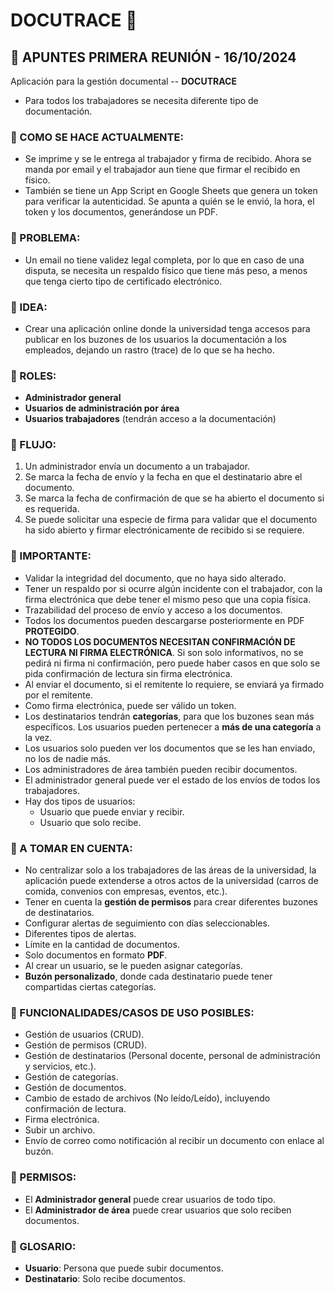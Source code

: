 # DOCUTRACE 📄

## 🔰 APUNTES PRIMERA REUNIÓN - 16/10/2024

Aplicación para la gestión documental -- **DOCUTRACE**

- Para todos los trabajadores se necesita diferente tipo de documentación.

### 🔰 COMO SE HACE ACTUALMENTE:
- Se imprime y se le entrega al trabajador y firma de recibido. Ahora se manda por email y el trabajador aun tiene que firmar el recibido en físico.
- También se tiene un App Script en Google Sheets que genera un token para verificar la autenticidad. Se apunta a quién se le envió, la hora, el token y los documentos, generándose un PDF.

### 🔰 PROBLEMA:
- Un email no tiene validez legal completa, por lo que en caso de una disputa, se necesita un respaldo físico que tiene más peso, a menos que tenga cierto tipo de certificado electrónico.

### 🔰 IDEA:
- Crear una aplicación online donde la universidad tenga accesos para publicar en los buzones de los usuarios la documentación a los empleados, dejando un rastro (trace) de lo que se ha hecho.

### 🔰 ROLES:
- **Administrador general**
- **Usuarios de administración por área**
- **Usuarios trabajadores** (tendrán acceso a la documentación)

### 🔰 FLUJO:
1. Un administrador envía un documento a un trabajador.
2. Se marca la fecha de envío y la fecha en que el destinatario abre el documento.
3. Se marca la fecha de confirmación de que se ha abierto el documento si es requerida.
4. Se puede solicitar una especie de firma para validar que el documento ha sido abierto y firmar electrónicamente de recibido si se requiere.

### 🔰 IMPORTANTE:
- Validar la integridad del documento, que no haya sido alterado.
- Tener un respaldo por si ocurre algún incidente con el trabajador, con la firma electrónica que debe tener el mismo peso que una copia física.
- Trazabilidad del proceso de envío y acceso a los documentos.
- Todos los documentos pueden descargarse posteriormente en PDF **PROTEGIDO**.
- **NO TODOS LOS DOCUMENTOS NECESITAN CONFIRMACIÓN DE LECTURA NI FIRMA ELECTRÓNICA**. Si son solo informativos, no se pedirá ni firma ni confirmación, pero puede haber casos en que solo se pida confirmación de lectura sin firma electrónica.
- Al enviar el documento, si el remitente lo requiere, se enviará ya firmado por el remitente.
- Como firma electrónica, puede ser válido un token.
- Los destinatarios tendrán **categorías**, para que los buzones sean más específicos. Los usuarios pueden pertenecer a **más de una categoría** a la vez.
- Los usuarios solo pueden ver los documentos que se les han enviado, no los de nadie más.
- Los administradores de área también pueden recibir documentos.
- El administrador general puede ver el estado de los envíos de todos los trabajadores.
- Hay dos tipos de usuarios: 
  - Usuario que puede enviar y recibir.
  - Usuario que solo recibe.

### 🔰 A TOMAR EN CUENTA:
- No centralizar solo a los trabajadores de las áreas de la universidad, la aplicación puede extenderse a otros actos de la universidad (carros de comida, convenios con empresas, eventos, etc.).
- Tener en cuenta la **gestión de permisos** para crear diferentes buzones de destinatarios.
- Configurar alertas de seguimiento con días seleccionables.
- Diferentes tipos de alertas.
- Límite en la cantidad de documentos.
- Solo documentos en formato **PDF**.
- Al crear un usuario, se le pueden asignar categorías.
- **Buzón personalizado**, donde cada destinatario puede tener compartidas ciertas categorías.

### 🔰 FUNCIONALIDADES/CASOS DE USO POSIBLES:
- Gestión de usuarios (CRUD).
- Gestión de permisos (CRUD).
- Gestión de destinatarios (Personal docente, personal de administración y servicios, etc.).
- Gestión de categorías.
- Gestión de documentos.
- Cambio de estado de archivos (No leído/Leído), incluyendo confirmación de lectura.
- Firma electrónica.
- Subir un archivo.
- Envío de correo como notificación al recibir un documento con enlace al buzón.

### 🔰 PERMISOS:
- El **Administrador general** puede crear usuarios de todo tipo.
- El **Administrador de área** puede crear usuarios que solo reciben documentos.

### 🔰 GLOSARIO:
- **Usuario**: Persona que puede subir documentos.
- **Destinatario**: Solo recibe documentos.
